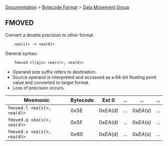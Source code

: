 [Documentation](../../README.md) > [Bytecode Format](../README.md) > [Data Movement Group](../InstructionsDataMovel.md)

## FMOVED

Convert a double precision to other format.

        <ea(s)> -> <ea(d)>

General syntax:

        fmoved.<l|q|s> <ea(s)>, <ea(d)>

* Operand size suffix refers to destination.
* Source operand is interpreted and accessed as a 64-bit floating point value and converted to target format.
* Loss of precision occurs.

| Mnemonic | Bytecode | Ext 0 | ... | ... | ... |
| - | - | - | - | - | - |
| `fmoved.l <ea(s)>, <ea(d)>` | 0x5E | 0x*EA*(d) | ... | 0x*EA*(s) | ... |
| `fmoved.q <ea(s)>, <ea(d)>` | 0x5F | 0x*EA*(d) | ... | 0x*EA*(s) | ... |
| `fmoved.s <ea(s)>, <ea(d)>` | 0x60 | 0x*EA*(d) | ... | 0x*EA*(s) | ... |
